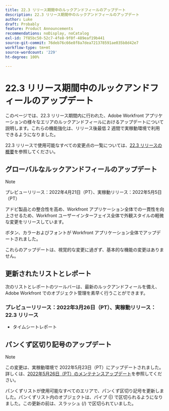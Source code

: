 ```yaml
---
title: 22.3 リリース期間中のルックアンドフィールのアップデート
description: 22.3 リリース期間中のルックアンドフィールのアップデート
author: Luke
draft: Probably
feature: Product Announcements
recommendations: noDisplay, noCatalog
exl-id: 7f85bc50-52c7-4fe8-9f0f-489eaf19b441
source-git-commit: 76deb76c66e8f8a7dea721378591ae035b8d42e7
workflow-type: tm+mt
source-wordcount: '229'
ht-degree: 100%

---
```


# 22.3 リリース期間中のルックアンドフィールのアップデート

このページでは、22.3 リリース期間内に行われた、Adobe Workfront アプリケーションの様々なエリアのルックアンドフィールにおけるアップデートについて説明します。これらの機能強化は、リリース後最低 2 週間で実稼動環境で利用できるようになりました。

22.3 リリースで使用可能なすべての変更点の一覧については、[22.3 リリースの概要](../../../product-announcements/product-releases/22.3-release-activity/22-3-release-overview.md)を参照してください。

## グローバルなルックアンドフィールのアップデート

>[!NOTE]
>
>プレビューリリース：2022年4月21日（PT）、実稼動リリース：2022年5月5日（PT）

アドビ製品との整合性を高め、Workfront アプリケーション全体での一貫性を向上させるため、Workfront ユーザーインターフェイス全体で外観スタイルの軽微な変更をリリースしています。

ボタン、カラーおよびフォントが Workfront アプリケーション全体でアップデートされました。

これらのアップデートは、視覚的な変更に過ぎず、基本的な機能の変更はありません。

## 更新されたリストとレポート

次のリストとレポートのツールバーは、最新のルックアンドフィールを備え、Adobe Workfront でのオブジェクト管理を素早く行うことができます。

### プレビューリリース：2022年3月26日（PT）、実稼動リリース：22.3 リリース

* タイムシートレポート

## パンくず区切り記号のアップデート

>[!NOTE]
>
>この変更は、実稼動環境で 2022年5月23日（PT）にアップデートされました。詳しくは、[2022年5月26日（PT）のメンテナンスアップデート](https://one.workfront.com/s/article/Maintenance-Update-on-May-26-2022)を参照してください。

パンくずリストが使用可能なすべてのエリアで、パンくず区切り記号を更新しました。パンくずリスト内のオブジェクトは、パイプ (|) で区切られるようになりました。この更新の前は、スラッシュ (/) で区切られていました。
